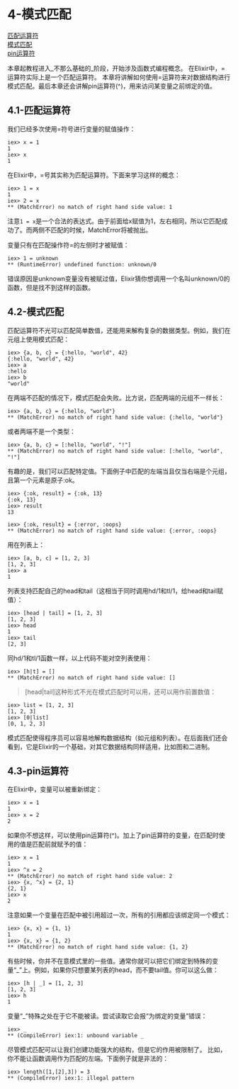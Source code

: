 4-模式匹配
==========
[匹配运算符]() <br/>
[模式匹配]() <br/>
[pin运算符]() <br/>

本章起教程进入_不那么基础的_阶段，开始涉及函数式编程概念。
在Elixir中，=运算符实际上是一个匹配运算符。
本章将讲解如何使用=运算符来对数据结构进行模式匹配。最后本章还会讲解pin运算符(^)，用来访问某变量之前绑定的值。

## 4.1-匹配运算符
我们已经多次使用=符号进行变量的赋值操作：
```
iex> x = 1
1
iex> x
1
```
在Elixir中，=号其实称为匹配运算符。下面来学习这样的概念：
```
iex> 1 = x
1
iex> 2 = x
** (MatchError) no match of right hand side value: 1
```

注意```1 = x```是一个合法的表达式。由于前面给x赋值为1，左右相同，所以它匹配成功了。而两侧不匹配的时候，MatchError将被抛出。

变量只有在匹配操作符=的左侧时才被赋值：
```
iex> 1 = unknown
** (RuntimeError) undefined function: unknown/0
```
错误原因是unknown变量没有被赋过值，Elixir猜你想调用一个名叫unknown/0的函数，但是找不到这样的函数。

## 4.2-模式匹配
匹配运算符不光可以匹配简单数值，还能用来解构复杂的数据类型。例如，我们在元组上使用模式匹配：
```
iex> {a, b, c} = {:hello, "world", 42}
{:hello, "world", 42}
iex> a
:hello
iex> b
"world"
```
在两端不匹配的情况下，模式匹配会失败。比方说，匹配两端的元组不一样长：
```
iex> {a, b, c} = {:hello, "world"}
** (MatchError) no match of right hand side value: {:hello, "world"}
```

或者两端不是一个类型：
```
iex> {a, b, c} = [:hello, "world", "!"]
** (MatchError) no match of right hand side value: [:hello, "world", "!"]
```

有趣的是，我们可以匹配特定值。下面例子中匹配的左端当且仅当右端是个元组，且第一个元素是原子:ok。
```
iex> {:ok, result} = {:ok, 13}
{:ok, 13}
iex> result
13

iex> {:ok, result} = {:error, :oops}
** (MatchError) no match of right hand side value: {:error, :oops}
```

用在列表上：
```
iex> [a, b, c] = [1, 2, 3]
[1, 2, 3]
iex> a
1
```

列表支持匹配自己的head和tail（这相当于同时调用hd/1和tl/1，给head和tail赋值）：
```
iex> [head | tail] = [1, 2, 3]
[1, 2, 3]
iex> head
1
iex> tail
[2, 3]
```

同hd/1和tl/1函数一样，以上代码不能对空列表使用：
```
iex> [h|t] = []
** (MatchError) no match of right hand side value: []
```

>[head|tail]这种形式不光在模式匹配时可以用，还可以用作前置数值：
```
iex> list = [1, 2, 3]
[1, 2, 3]
iex> [0|list]
[0, 1, 2, 3]
```

模式匹配使得程序员可以容易地解构数据结构（如元组和列表）。在后面我们还会看到，它是Elixir的一个基础，对其它数据结构同样适用，比如图和二进制。

## 4.3-pin运算符
在Elixir中，变量可以被重新绑定：
```
iex> x = 1
1
iex> x = 2
2
```

如果你不想这样，可以使用pin运算符(^)。加上了pin运算符的变量，在匹配时使用的值是匹配前就赋予的值：
```
iex> x = 1
1
iex> ^x = 2
** (MatchError) no match of right hand side value: 2
iex> {x, ^x} = {2, 1}
{2, 1}
iex> x
2
```

注意如果一个变量在匹配中被引用超过一次，所有的引用都应该绑定同一个模式：
```
iex> {x, x} = {1, 1}
1
iex> {x, x} = {1, 2}
** (MatchError) no match of right hand side value: {1, 2}
```

有些时候，你并不在意模式里的一些值。通常你就可以把它们绑定到特殊的变量“_”上。例如，如果你只想要某列表的head，而不要tail值。你可以这么做：
```
iex> [h | _] = [1, 2, 3]
[1, 2, 3]
iex> h
1
```

变量“_”特殊之处在于它不能被读。尝试读取它会报“为绑定的变量”错误：
```
iex> _
** (CompileError) iex:1: unbound variable _
```

尽管模式匹配可以让我们创建功能强大的结构，但是它的作用被限制了。
比如，你不能让函数调用作为匹配的左端。下面例子就是非法的：
```
iex> length([1,[2],3]) = 3
** (CompileError) iex:1: illegal pattern
```








